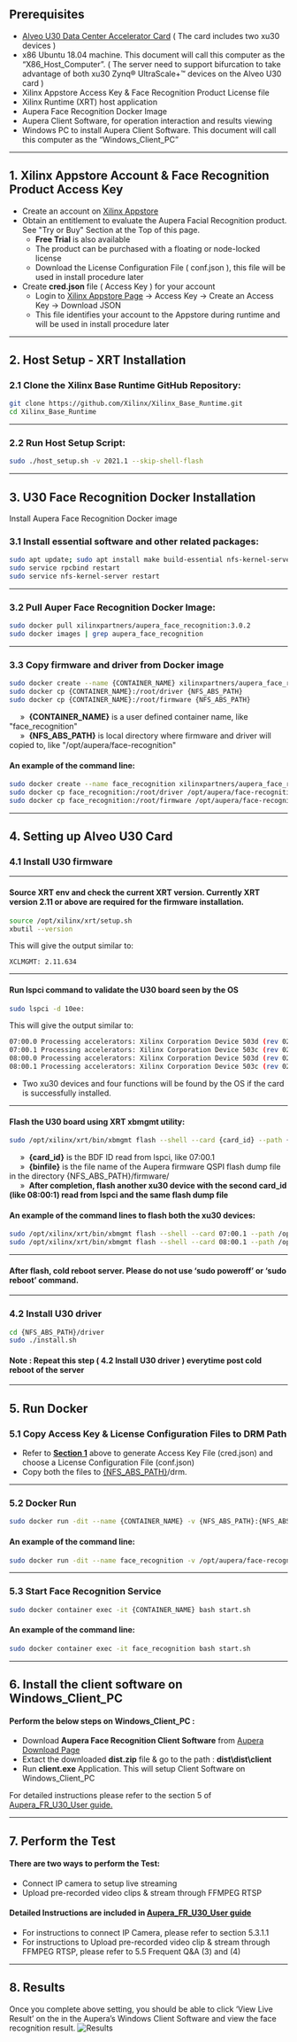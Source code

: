## Prerequisites
+ [Alveo U30 Data Center Accelerator Card](https://www.xilinx.com/products/boards-and-kits/alveo/u30.html) ( The card includes two xu30 devices )
+ x86 Ubuntu 18.04 machine. This document will call this computer as the “X86_Host_Computer”. ( The server need to support bifurcation to take advantage of both xu30 Zynq® UltraScale+™ devices on the Alveo U30 card ) 
+ Xilinx Appstore Access Key & Face Recognition Product License file
+ Xilinx Runtime (XRT) host application
+ Aupera Face Recognition Docker Image
+ Aupera Client Software, for operation interaction and results viewing 
+ Windows PC to install Aupera Client Software. This document will call this computer as the “Windows_Client_PC”

---

## <a name="Section-1"></a> 1. Xilinx Appstore Account & Face Recognition Product Access Key 

+ Create an account on [Xilinx Appstore](https://appstore.xilinx.com/) 
+ Obtain an entitlement to evaluate the Aupera Facial Recognition product. See "Try or Buy" Section at the Top of this page. 
  + **Free Trial** is also available
  + The product can be purchased with a floating or node-locked license 
  + Download the License Configuration File ( conf.json ), this file will be used in install procedure later
+ Create **cred.json** file ( Access Key ) for your account 
  + Login to [Xilinx Appstore Page](https://appstore.xilinx.com/) -> Access Key -> Create an Access Key -> Download JSON 
  + This file identifies your account to the Appstore during runtime and will be used in install procedure later

---

## 2. Host Setup - XRT Installation 

### 2.1 Clone the Xilinx Base Runtime GitHub Repository:

```bash
git clone https://github.com/Xilinx/Xilinx_Base_Runtime.git 
cd Xilinx_Base_Runtime
```
---
### 2.2 Run Host Setup Script:


```bash
sudo ./host_setup.sh -v 2021.1 --skip-shell-flash
```
---

## 3. U30 Face Recognition Docker Installation

Install Aupera Face Recognition Docker image

### 3.1 Install essential software and other related packages:


```bash
sudo apt update; sudo apt install make build-essential nfs-kernel-server docker docker-containerd docker.io
sudo service rpcbind restart
sudo service nfs-kernel-server restart
```
---

### 3.2 Pull Auper Face Recognition Docker Image:

```bash
sudo docker pull xilinxpartners/aupera_face_recognition:3.0.2
sudo docker images | grep aupera_face_recognition
```
---

### 3.3 Copy firmware and driver from Docker image


```bash
sudo docker create --name {CONTAINER_NAME} xilinxpartners/aupera_face_recognition:3.0.2 bash
sudo docker cp {CONTAINER_NAME}:/root/driver {NFS_ABS_PATH}
sudo docker cp {CONTAINER_NAME}:/root/firmware {NFS_ABS_PATH}
```

&nbsp;&nbsp;&nbsp;&nbsp;&nbsp;»&nbsp; **{CONTAINER_NAME}** is a user defined container name, like "face_recognition"<br>
&nbsp;&nbsp;&nbsp;&nbsp;&nbsp;»&nbsp;<a name="NFS_ABS_PATH"></a> **{NFS_ABS_PATH}** is local directory where firmware and driver will copied to, like "/opt/aupera/face-recognition"

#### An example of the command line:
```bash
sudo docker create --name face_recognition xilinxpartners/aupera_face_recognition:3.0.2 bash
sudo docker cp face_recognition:/root/driver /opt/aupera/face-recognition
sudo docker cp face_recognition:/root/firmware /opt/aupera/face-recognition
```

---

## 4. Setting up Alveo U30 Card
### 4.1 Install U30 firmware

---

#### Source XRT env and check the current XRT version. Currently XRT version 2.11 or above are required for the firmware installation.

```bash
source /opt/xilinx/xrt/setup.sh
xbutil --version
```
This will give the output similar to:
```
XCLMGMT: 2.11.634
```

---

#### Run lspci command to validate the U30 board seen by the OS

```bash
sudo lspci -d 10ee:
```
This will give the output similar to:
```bash
07:00.0 Processing accelerators: Xilinx Corporation Device 503d (rev 02)
07:00.1 Processing accelerators: Xilinx Corporation Device 503c (rev 02)
08:00.0 Processing accelerators: Xilinx Corporation Device 503d (rev 02)
08:00.1 Processing accelerators: Xilinx Corporation Device 503c (rev 02)
```
+ Two xu30 devices and four functions will be found by the OS if the card is successfully installed.

---

#### Flash the U30 board using XRT xbmgmt utility:

```bash
sudo /opt/xilinx/xrt/bin/xbmgmt flash --shell --card {card_id} --path {binfile}.bin
```

&nbsp;&nbsp;&nbsp;&nbsp;&nbsp;»&nbsp; **{card_id}** is the BDF ID read from lspci, like 07:00.1<br>
&nbsp;&nbsp;&nbsp;&nbsp;&nbsp;»&nbsp; **{binfile}** is the file name of the Aupera firmware QSPI flash dump file in the directory {NFS_ABS_PATH}/firmware/<br>
&nbsp;&nbsp;&nbsp;&nbsp;&nbsp;»&nbsp; **After completion, flash another xu30 device with the second card_id (like 08:00:1) read from lspci and the same flash dump file**

#### An example of the command lines to flash both the xu30 devices:

```bash
sudo /opt/xilinx/xrt/bin/xbmgmt flash --shell --card 07:00.1 --path /opt/aupera/face-recognition/firmware/xu30-qspi-burn-fr-mtd.bin
sudo /opt/xilinx/xrt/bin/xbmgmt flash --shell --card 08:00.1 --path /opt/aupera/face-recognition/firmware/xu30-qspi-burn-fr-mtd.bin
```

---

#### After flash, cold reboot server. Please do not use ‘sudo poweroff’ or ‘sudo reboot’ command.

---

### 4.2 Install U30 driver

```bash
cd {NFS_ABS_PATH}/driver
sudo ./install.sh
```

#### Note : Repeat this step ( 4.2 Install U30 driver ) everytime post cold reboot of the server

---

## 5. Run Docker

### 5.1 Copy Access Key & License Configuration Files to DRM Path

+ Refer to **[Section 1](#Section-1)** above to generate Access Key File (cred.json) and choose a License Configuration File (conf.json)
+ Copy both the files to [{NFS_ABS_PATH}](#NFS_ABS_PATH)/drm.

---

### 5.2 Docker Run

```bash
sudo docker run -dit --name {CONTAINER_NAME} -v {NFS_ABS_PATH}:{NFS_ABS_PATH} -e NFS_ABS_PATH={NFS_ABS_PATH} -p 56108:56108 aupera_face_recognition:3.0.2 bash
```

#### An example of the command line:
```bash
sudo docker run -dit --name face_recognition -v /opt/aupera/face-recognition/:/opt/aupera/face-recognition/ -e NFS_ABS_PATH=/opt/aupera/face-recognition/ -p 56108:56108 aupera_face_recognition:3.0.2 bash
```
---

### 5.3 Start Face Recognition Service

```bash
sudo docker container exec -it {CONTAINER_NAME} bash start.sh
```

#### An example of the command line:
```bash
sudo docker container exec -it face_recognition bash start.sh
```

---

## 6. Install the client software on Windows_Client_PC
#### Perform the below steps on Windows_Client_PC : 
+ Download **Aupera Face Recognition Client Software** from [Aupera Download Page](https://auperatechnologies.com/downloads/)
+ Extact the downloaded **dist.zip** file & go to the path : **dist\dist\client**
+ Run **client.exe** Application. This will setup Client Software on Windows_Client_PC

For detailed instructions please refer to the section 5 of [Aupera_FR_U30_User guide.](https://www.xilinx.com/content/dam/xilinx/publications/user-guide/partner/aupera-user-guide.pdf)

---

## 7. Perform the Test
#### There are two ways to perform the Test: 

+ Connect IP camera to setup live streaming
+ Upload pre-recorded video clips & stream through FFMPEG RTSP

#### Detailed Instructions are included in [Aupera_FR_U30_User guide](https://www.xilinx.com/content/dam/xilinx/publications/user-guide/partner/aupera-user-guide.pdf)
+ For instructions to connect IP Camera, please refer to section 5.3.1.1 <br>
+ For instructions to Upload pre-recorded video clip & stream through FFMPEG RTSP, please refer to 5.5 Frequent Q&A (3) and (4)

---

## 8. Results
Once you complete above setting, you should be able to click ‘View Live Result’ on the in the Aupera’s Windows Client Software and view the face recognition result.
![Results](assets/aupera_facial_recognition/results.png)
